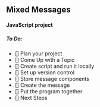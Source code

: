 ## Mixed Messages

#### JavaScript project

##### To Do:

* [] Plan your project
* [] Come Up with a Topic
* [] Create script and run it locally
* [] Set up version control
* [] Store message components
* [] Create the message
* [] Put the program together
* [] Next Steps
